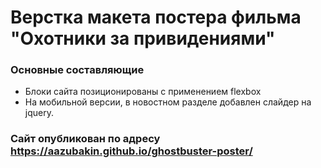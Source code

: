 # Верстка макета постера фильма "Охотники за привидениями"

### Основные составляющие
* Блоки сайта позиционированы с применением flexbox
* На мобильной версии, в новостном разделе добавлен слайдер на jquery.

### Сайт опубликован по адресу https://aazubakin.github.io/ghostbuster-poster/